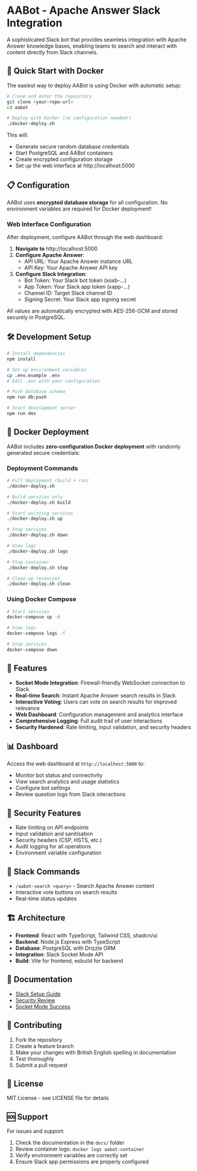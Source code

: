 # AABot - Apache Answer Slack Integration

A sophisticated Slack bot that provides seamless integration with Apache Answer knowledge bases, enabling teams to search and interact with content directly from Slack channels.

## 🚀 Quick Start with Docker

The easiest way to deploy AABot is using Docker with automatic setup:

```bash
# Clone and enter the repository
git clone <your-repo-url>
cd aabot

# Deploy with Docker (no configuration needed!)
./docker-deploy.sh
```

This will:
- Generate secure random database credentials
- Start PostgreSQL and AABot containers
- Create encrypted configuration storage
- Set up the web interface at http://localhost:5000

## 📋 Configuration

AABot uses **encrypted database storage** for all configuration. No environment variables are required for Docker deployment!

### Web Interface Configuration
After deployment, configure AABot through the web dashboard:

1. **Navigate to** http://localhost:5000
2. **Configure Apache Answer**:
   - API URL: Your Apache Answer instance URL
   - API Key: Your Apache Answer API key
3. **Configure Slack Integration**:
   - Bot Token: Your Slack bot token (xoxb-...)
   - App Token: Your Slack app token (xapp-...)
   - Channel ID: Target Slack channel ID
   - Signing Secret: Your Slack app signing secret

All values are automatically encrypted with AES-256-GCM and stored securely in PostgreSQL.

## 🛠️ Development Setup

```bash
# Install dependencies
npm install

# Set up environment variables
cp .env.example .env
# Edit .env with your configuration

# Push database schema
npm run db:push

# Start development server
npm run dev
```

## 🐳 Docker Deployment

AABot includes **zero-configuration Docker deployment** with randomly generated secure credentials:

### Deployment Commands

```bash
# Full deployment (build + run)
./docker-deploy.sh

# Build services only
./docker-deploy.sh build

# Start existing services
./docker-deploy.sh up

# Stop services
./docker-deploy.sh down

# View logs
./docker-deploy.sh logs

# Stop container
./docker-deploy.sh stop

# Clean up resources
./docker-deploy.sh clean
```

### Using Docker Compose

```bash
# Start services
docker-compose up -d

# View logs
docker-compose logs -f

# Stop services
docker-compose down
```

## 🔧 Features

- **Socket Mode Integration**: Firewall-friendly WebSocket connection to Slack
- **Real-time Search**: Instant Apache Answer search results in Slack
- **Interactive Voting**: Users can vote on search results for improved relevance
- **Web Dashboard**: Configuration management and analytics interface
- **Comprehensive Logging**: Full audit trail of user interactions
- **Security Hardened**: Rate limiting, input validation, and security headers

## 📊 Dashboard

Access the web dashboard at `http://localhost:5000` to:
- Monitor bot status and connectivity
- View search analytics and usage statistics
- Configure bot settings
- Review question logs from Slack interactions

## 🔐 Security Features

- Rate limiting on API endpoints
- Input validation and sanitisation
- Security headers (CSP, HSTS, etc.)
- Audit logging for all operations
- Environment variable configuration

## 📝 Slack Commands

- `/aabot-search <query>` - Search Apache Answer content
- Interactive vote buttons on search results
- Real-time status updates

## 🏗️ Architecture

- **Frontend**: React with TypeScript, Tailwind CSS, shadcn/ui
- **Backend**: Node.js Express with TypeScript
- **Database**: PostgreSQL with Drizzle ORM
- **Integration**: Slack Socket Mode API
- **Build**: Vite for frontend, esbuild for backend

## 📖 Documentation

- [Slack Setup Guide](docs/SLACK_SETUP.md)
- [Security Review](docs/SECURITY_REVIEW.md)
- [Socket Mode Success](docs/SOCKET_MODE_SUCCESS.md)

## 🤝 Contributing

1. Fork the repository
2. Create a feature branch
3. Make your changes with British English spelling in documentation
4. Test thoroughly
5. Submit a pull request

## 📄 License

MIT License - see LICENSE file for details

## 🆘 Support

For issues and support:
1. Check the documentation in the `docs/` folder
2. Review container logs: `docker logs aabot-container`
3. Verify environment variables are correctly set
4. Ensure Slack app permissions are properly configured